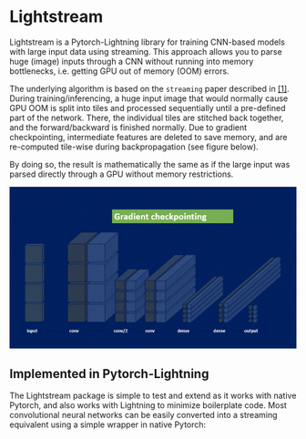 # Lightstream

Lightstream is a Pytorch-Lightning library for training CNN-based models with large input data using streaming.
This approach allows you to parse huge (image) inputs through a CNN without running into memory bottlenecks, i.e. getting GPU out of memory (OOM) errors.

The underlying algorithm is based on the `streaming` paper described in [[1]](#1). During training/inferencing,
a huge input image that would normally cause GPU OOM is split into tiles and processed sequentially until a pre-defined part of the network.
There, the individual tiles are stitched back together, and the forward/backward is finished normally. Due to gradient
checkpointing, intermediate features are deleted to save memory, and are re-computed tile-wise during backpropagation (see figure below).

By doing so, the result is mathematically the same as if the large input was parsed directly through a GPU without memory restrictions.


![Alt Text](images/ddh_08_06_2022.gif)


## Implemented in Pytorch-Lightning
The Lightstream package is simple to test and extend as it works with native Pytorch, and also works with Lightning to minimize boilerplate code.
Most convolutional neural networks can be easily converted into a streaming equivalent using a simple wrapper in native Pytorch:

